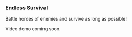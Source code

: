 ### Endless Survival ###
Battle hordes of enemies and survive as long as possible!

Video demo coming soon.
